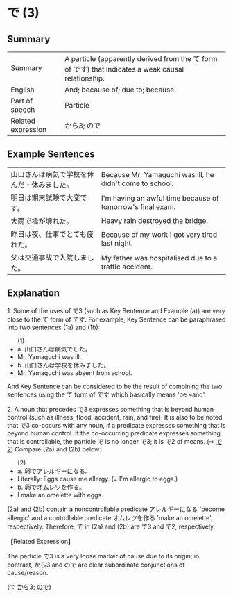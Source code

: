 # で (3)

## Summary

<table><tr>   <td>Summary</td>   <td>A particle (apparently derived from the て form of です) that indicates a weak causal relationship.</td></tr><tr>   <td>English</td>   <td>And; because of; due to; because</td></tr><tr>   <td>Part of speech</td>   <td>Particle</td></tr><tr>   <td>Related expression</td>   <td>から3; ので</td></tr></table>

## Example Sentences

<table><tr>   <td>山口さんは病気で学校を休んだ・休みました。</td>   <td>Because Mr. Yamaguchi was ill, he didn't come to school.</td></tr><tr>   <td>明日は期末試験で大変です。</td>   <td>I'm having an awful time because of tomorrow's final exam.</td></tr><tr>   <td>大雨で橋が壊れた。</td>   <td>Heavy rain destroyed the bridge.</td></tr><tr>   <td>昨日は夜、仕事でとても疲れた。</td>   <td>Because of my work I got very tired last night.</td></tr><tr>   <td>父は交通事故で入院しました。</td>   <td>My father was hospitalised due to a traffic accident.</td></tr></table>

## Explanation

<p>1. Some of the uses of <span class="cloze">で</span>3 (such as Key Sentence and Example (a)) are very close to the て form of です. For example, Key Sentence can be paraphrased into two sentences (1a) and (1b):</p>  <ul>(1) <li>a. 山口さんは病気でした。</li> <li>Mr. Yamaguchi was ill.</li> <div class="divide"></div> <li>b. 山口さんは学校を休みました。</li> <li>Mr. Yamaguchi was absent from school.</li> </ul>  <p>And Key Sentence can be considered to be the result of combining the two sentences using the て form of です which basically means 'be ~and'.</p>  <p>2. A noun that precedes <span class="cloze">で</span>3 expresses something that is beyond human control (such as illness, flood, accident, rain, and fire). It is also to be noted that <span class="cloze">で</span>3 co-occurs with any noun, if a predicate expresses something that is beyond human control. If the co-occurring predicate expresses something that is controllable, the particle <span class="cloze">で</span> is no longer <span class="cloze">で</span>3; it is で2 of means. (⇨ <a href="#㊦ で (2)">で2</a>) Compare (2a) and (2b) below:</p>  <ul>(2) <li>a. 卵<span class="cloze">で</span>アレルギーになる。</li> <li>Literally: Eggs cause me allergy. (= I'm allergic to eggs.)</li> <div class="divide"></div> <li>b. 卵でオムレツを作る。</li> <li>I make an omelette with eggs.</li> </ul>  <p>(2a) and (2b) contain a noncontrollable predicate アレルギーになる 'become allergic' and a controllable predicate オムレツを作る 'make an omelette', respectively. Therefore, <span class="cloze">で</span> in (2a) and (2b) are <span class="cloze">で</span>3 and で2, respectively.</p>  <p>【Related Expression】</p>  <p>The particle <span class="cloze">で</span>3 is a very loose marker of cause due to its origin; in contrast, から3 and ので are clear subordinate conjunctions of cause/reason.</p>  <p>(⇨ <a href="#㊦ から (3)">から3</a>; <a href="#㊦ ので">ので</a>)</p>

